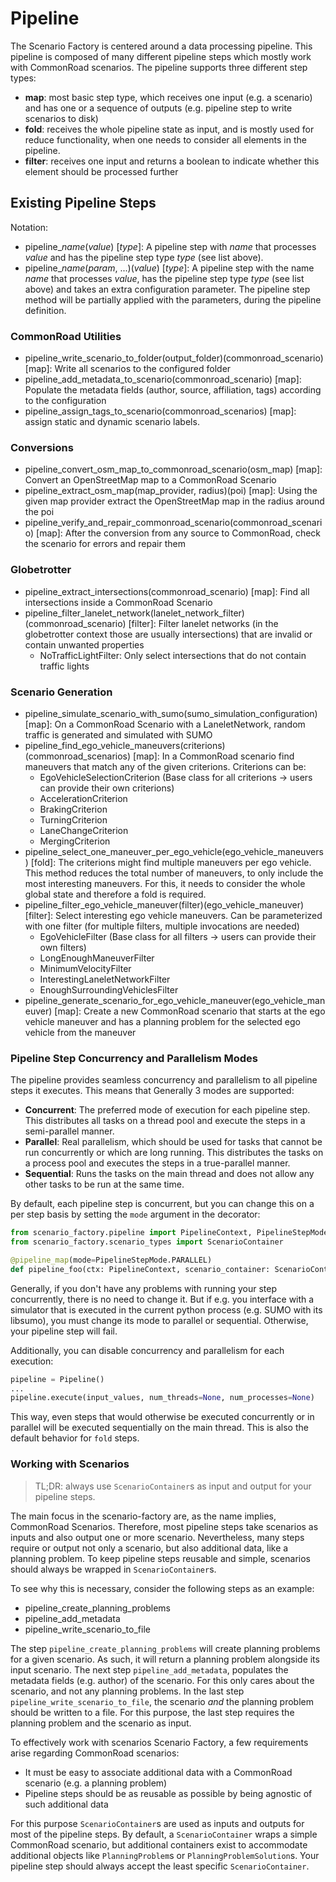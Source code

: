 # Pipeline

The Scenario Factory is centered around a data processing pipeline. This pipeline is composed of many different pipeline steps which mostly work with CommonRoad scenarios. The pipeline supports three different step types:

* __map__: most basic step type, which receives one input (e.g. a scenario) and has one or a sequence of outputs (e.g. pipeline step to write scenarios to disk)
* __fold__: receives the whole pipeline state as input, and is mostly used for reduce functionality, when one needs to consider all elements in the pipeline.
* __filter__: receives one input and returns a boolean to indicate whether this element should be processed further

## Existing Pipeline Steps

Notation:

* pipeline\_*name*(*value*) [*type*]: A pipeline step with *name* that processes *value* and has the pipeline step type *type* (see list above).
* pipeline\_*name*(*param*, ...)(*value*) [*type*]: A pipeline step with the name *name* that processes *value*, has the pipeline step type *type* (see list above) and takes an extra configuration parameter. The pipeline step method will be partially applied with the parameters, during the pipeline definition.

### CommonRoad Utilities

* pipeline_write_scenario_to_folder(output_folder)(commonroad_scenario) [map]: Write all scenarios to the configured folder
* pipeline_add_metadata_to_scenario(commonroad_scenario) [map]: Populate the metadata fields (author, source, affiliation, tags) according to the configuration
* pipeline_assign_tags_to_scenario(commonroad_scenarios) [map]: assign static and dynamic scenario labels.

### Conversions

* pipeline_convert_osm_map_to_commonroad_scenario(osm_map) [map]: Convert an OpenStreetMap map to a CommonRoad Scenario
* pipeline_extract_osm_map(map_provider, radius)(poi) [map]: Using the given map provider extract the OpenStreetMap map in the radius around the poi
* pipeline_verify_and_repair_commonroad_scenario(commonroad_scenario) [map]: After the conversion from any source to CommonRoad, check the scenario for errors and repair them


### Globetrotter

* pipeline_extract_intersections(commonroad_scenario) [map]: Find all intersections inside a CommonRoad Scenario
* pipeline_filter_lanelet_network(lanelet_network_filter)(commonroad_scenario) [filter]: Filter lanelet networks (in the globetrotter context those are usually intersections) that are invalid or contain unwanted properties
  - NoTrafficLightFilter: Only select intersections that do not contain traffic lights


### Scenario Generation

* pipeline_simulate_scenario_with_sumo(sumo_simulation_configuration) [map]: On a CommonRoad Scenario with a LaneletNetwork, random traffic is generated and simulated with SUMO
* pipeline_find_ego_vehicle_maneuvers(criterions)(commonroad_scenarios) [map]: In a CommonRoad scenario find maneuvers that match any of the given criterions. Criterions can be:
  - EgoVehicleSelectionCriterion (Base class for all criterions -> users can provide their own criterions)
  - AccelerationCriterion
  - BrakingCriterion
  - TurningCriterion
  - LaneChangeCriterion
  - MergingCriterion
* pipeline_select_one_maneuver_per_ego_vehicle(ego_vehicle_maneuvers) [fold]: The criterions might find multiple maneuvers per ego vehicle. This method reduces the total number of maneuvers, to only include the most interesting maneuvers. For this, it needs to consider the whole global state and therefore a fold is required.
* pipeline_filter_ego_vehicle_maneuver(filter)(ego_vehicle_maneuver) [filter]: Select interesting ego vehicle maneuvers. Can be parameterized with one filter (for multiple filters, multiple invocations are needed)
  - EgoVehicleFilter (Base class for all filters -> users can provide their own filters)
  - LongEnoughManeuverFilter
  - MinimumVelocityFilter
  - InterestingLaneletNetworkFilter
  - EnoughSurroundingVehiclesFilter
* pipeline_generate_scenario_for_ego_vehicle_maneuver(ego_vehicle_maneuver) [map]: Create a new CommonRoad scenario that starts at the ego vehicle maneuver and has a planning problem for the selected ego vehicle from the maneuver

### Pipeline Step Concurrency and Parallelism Modes

The pipeline provides seamless concurrency and parallelism to all pipeline steps it executes. This means that
Generally 3 modes are supported:

* __Concurrent__: The preferred mode of execution for each pipeline step. This distributes all tasks on a thread pool and execute the steps in a semi-parallel manner.
* __Parallel__: Real parallelism, which should be used for tasks that cannot be run concurrently or which are long running. This distributes the tasks on a process pool and executes the steps in a true-parallel manner.
* __Sequential__: Runs the tasks on the main thread and does not allow any other tasks to be run at the same time.

By default, each pipeline step is concurrent, but you can change this on a per step basis by setting the `mode` argument in the decorator:

```python
from scenario_factory.pipeline import PipelineContext, PipelineStepMode, pipeline_map
from scenario_factory.scenario_types import ScenarioContainer

@pipeline_map(mode=PipelineStepMode.PARALLEL)
def pipeline_foo(ctx: PipelineContext, scenario_container: ScenarioContainer) -> ScenarioContainer:...

```

Generally, if you don't have any problems with running your step concurrently, there is no need to change it. But if e.g. you interface with a simulator that is executed in the current python process (e.g. SUMO with its libsumo), you must change its mode to parallel or sequential. Otherwise, your pipeline step will fail.

Additionally, you can disable concurrency and parallelism for each execution:

```python
pipeline = Pipeline()
...
pipeline.execute(input_values, num_threads=None, num_processes=None)
```

This way, even steps that would otherwise be executed concurrently or in parallel will be executed sequentially on the main thread. This is also the default behavior for `fold` steps.


### Working with Scenarios

> TL;DR: always use `ScenarioContainer`s as input and output for your pipeline steps.

The main focus in the scenario-factory are, as the name implies, CommonRoad Scenarios. Therefore, most pipeline steps take scenarios as inputs and also output one or more scenario. Nevertheless, many steps require or output not only a scenario, but also additional data, like a planning problem. To keep pipeline steps reusable and simple, scenarios should always be wrapped in `ScenarioContainer`s.

To see why this is necessary, consider the following steps as an example:

* pipeline_create_planning_problems
* pipeline_add_metadata
* pipeline_write_scenario_to_file

The step `pipeline_create_planning_problems` will create planning problems for a given scenario. As such, it will return a planning problem alongside its input scenario. The next step `pipeline_add_metadata`, populates the metadata fields (e.g. author) of the scenario. For this  only cares about the scenario, and not any planning problems. In the last step `pipeline_write_scenario_to_file`, the scenario *and* the planning problem should be written to a file. For this purpose, the last step requires the planning problem and the scenario as input.

To effectively work with scenarios Scenario Factory, a few requirements arise regarding CommonRoad scenarios:
* It must be easy to associate additional data with a CommonRoad scenario (e.g. a planning problem)
* Pipeline steps should be as reusable as possible by being agnostic of such additional data

For this purpose `ScenarioContainer`s are used as inputs and outputs for most of the pipeline steps. By default, a `ScenarioContainer` wraps a simple CommonRoad scenario, but additional containers exist to accommodate additional objects like `PlanningProblem`s or `PlanningProblemSolution`s. Your pipeline step should always accept the least specific `ScenarioContainer`.
